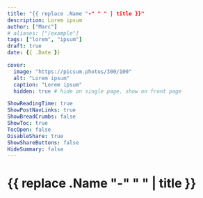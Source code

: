 ```yaml
---
title: "{{ replace .Name "-" " " | title }}"
description: Lorem ipsum
author: ["Marc"]
# aliases: ["/example"]
tags: ["lorem", "ipsum"]
draft: true
date: {{ .Date }}

cover:
  image: "https://picsum.photos/300/100"
  alt: "Lorem ipsum"
  caption: "Lorem ipsum"
  hidden: true # hide on single page, show on front page

ShowReadingTime: true
ShowPostNavLinks: true
ShowBreadCrumbs: false
ShowToc: true
TocOpen: false
DisableShare: true
ShowShareButtons: false
HideSummary: false
---
```


# {{ replace .Name "-" " " | title }}
